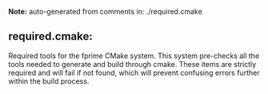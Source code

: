 **Note:** auto-generated from comments in: ./required.cmake

## required.cmake:

Required tools for the fprime CMake system. This system pre-checks all the tools needed to generate and build through
cmake. These items are strictly required and will fail if not found, which will prevent confusing errors further
within the build process.


